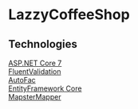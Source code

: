 # LazzyCoffeeShop


## Technologies
[ASP.NET Core 7](https://learn.microsoft.com/en-us/dotnet/core/whats-new/dotnet-7) <br/>
[FluentValidation](https://fluentvalidation.net/) <br/>
[AutoFac](https://autofac.org/) <br/>
[EntityFramework Core](https://docs.microsoft.com/en-us/ef/core/) <br/>
[MapsterMapper](https://github.com/MapsterMapper/Mapster)<br/>
